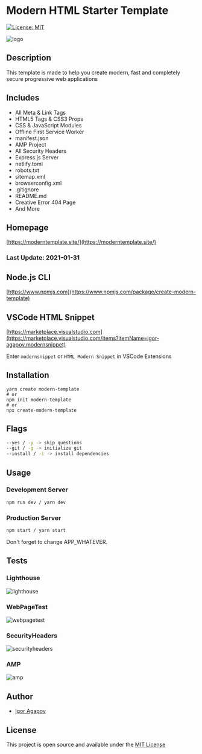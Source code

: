 # Modern HTML Starter Template

[![License: MIT](https://img.shields.io/badge/License-MIT-blue.svg)](https://opensource.org/licenses/MIT)

![logo](https://moderntemplate.site/img/logo.png)

## Description

This template is made to help you create modern, fast and completely secure progressive web applications

## Includes

- All Meta & Link Tags
- HTML5 Tags & CSS3 Props
- CSS & JavaScript Modules
- Offline First Service Worker
- manifest.json
- AMP Project
- All Security Headers
- Express.js Server
- netlify.toml
- robots.txt
- sitemap.xml
- browserconfig.xml
- .gitignore
- README.md
- Creative Error 404 Page
- And More

## Homepage

[https://moderntemplate.site/](https://moderntemplate.site/)

### Last Update: 2021-01-31

## Node.js CLI

[https://www.npmjs.com](https://www.npmjs.com/package/create-modern-template)

## VSCode HTML Snippet

[https://marketplace.visualstudio.com](https://marketplace.visualstudio.com/items?itemName=igor-agapov.modernsnippet)

Enter `modernsnippet` or `HTML Modern Snippet` in VSCode Extensions

## Installation

```
yarn create modern-template
# or
npm init modern-template
# or
npx create-modern-template
```

## Flags

```bash
--yes / -y -> skip questions
--git / -g -> initialize git
--install / -i -> install dependencies
```

## Usage

### Development Server

```bash
npm run dev / yarn dev
```

### Production Server

```bash
npm start / yarn start
```

Don't forget to change APP_WHATEVER.

## Tests

### Lighthouse

![lighthouse](https://moderntemplate.site/img/light-house.png)

### WebPageTest

![webpagetest](https://moderntemplate.site/img/webpagetest.png)

### SecurityHeaders

![securityheaders](https://moderntemplate.site/img/securityheaders.png)

### AMP

![amp](https://moderntemplate.site/img/amp.png)

## Author

- [Igor Agapov](https://github.com/harryheman)

## License

This project is open source and available under the [MIT License](LICENSE)